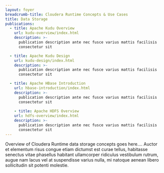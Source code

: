 ```yaml
---
layout: foyer
breadcrumb-title: Cloudera Runtime Concepts & Use Cases
title: Data Storage
publications:
  - title: Apache Kudu Overview
    url: kudu-overview/index.html
    description: >-
      publication description ante nec fusce varius mattis facilisis
      consectetur sit

  - title: Apache Kudu Design
    url: kudu-design/index.html
    description: >-
      publication description ante nec fusce varius mattis facilisis
      consectetur sit

  - title: Apache HBase Introduction
    url: hbase-introduction/index.html
    description: >-
      publication description ante nec fusce varius mattis facilisis
      consectetur sit
  
    - title: Apache HDFS Overview
    url: hdfs-overview/index.html
    description: >-
      publication description ante nec fusce varius mattis facilisis
      consectetur sit
---
```

Overview of Cloudera Runtime data storage concepts goes here.... Auctor
et elementum risus congue etiam dictumst est curae tellus, habitasse
senectus vitae phasellus habitant ullamcorper ridiculus vestibulum
rutrum, augue nam lacus vel at suspendisse varius nulla, mi natoque
aenean libero sollicitudin sit potenti molestie.
